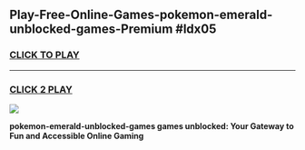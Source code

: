
## Play-Free-Online-Games-pokemon-emerald-unblocked-games-Premium #ldx05
<h3>
<a href="https://premium.freeplayer.one?title=pokemon-emerald-unblocked-games&ref=8M">CLICK TO PLAY</a></h3>
<hr>

<h3>
<a href="https://premium.freeplayer.one?title=pokemon-emerald-unblocked-games&ref=8M">CLICK 2 PLAY</a>
  
</h3>

<a href="https://premium.freeplayer.one?title=pokemon-emerald-unblocked-games&ref=8M"><img src="https://clearcache.store/games.png"></a>


**pokemon-emerald-unblocked-games games unblocked: Your Gateway to Fun and Accessible Online Gaming**
